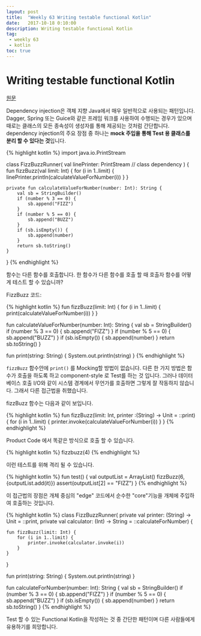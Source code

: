 ```yaml
---
layout: post
title:  "Weekly 63 Writing testable functional Kotlin"
date:   2017-10-18 0:10:00
description: Writing testable functional Kotlin
tag:
 - weekly 63
 - kotlin
toc: true
---
```


# Writing testable functional Kotlin
[원문][source]

Dependency injection은 객체 지향 Java에서 매우 일반적으로 사용되는 패턴입니다.
Dagger, Spring 또는 Guice와 같은 프레임 워크를 사용하여 수행되는 경우가 있으며 때로는 클래스의 모든 종속성이 생성자를 통해 제공되는 것처럼 간단합니다.
dependency injection의 주요 장점 중 하나는 **mock 주입을 통해 Test 용 클래스를 분리 할 수 있다는 것**입니다.


{% highlight kotlin  %}
import java.io.PrintStream

class FizzBuzzRunner(
        val linePrinter: PrintStream // class dependency
) {
    fun fizzBuzz(val limit: Int) {
        for (i in 1..limit) {
            linePrinter.println(calculateValueForNumber(i))
        }
    }

    private fun calculateValueForNumber(number: Int): String {
        val sb = StringBuilder()
        if (number % 3 == 0) {
            sb.append("FIZZ")
        }
        if (number % 5 == 0) {
            sb.append("BUZZ")
        }
        if (sb.isEmpty()) {
            sb.append(number)
        }
        return sb.toString()
    }
}
{% endhighlight %}

함수는 다른 함수를 호출합니다. 
한 함수가 다른 함수를 호출 할 때 호출자 함수를 어떻게 테스트 할 수 있습니까?

FizzBuzz 코드:

{% highlight kotlin  %}
fun fizzBuzz(limit: Int) {
    for (i in 1..limit) {
        print(calculateValueForNumber(i))
    }
}

fun calculateValueForNumber(number: Int): String {
    val sb = StringBuilder()
    if (number % 3 == 0) {
        sb.append("FIZZ")
    }
    if (number % 5 == 0) {
        sb.append("BUZZ")
    }
    if (sb.isEmpty()) {
        sb.append(number)
    }
    return sb.toString()
}


fun print(string: String) {
    System.out.println(string)
}
{% endhighlight %}

`fizzBuzz` 함수안에 `print()` 를 Mocking할 방법이 없습니다. 
다른 한 가지 방법은 함수가 호출을 하도록 하고 component-style 로 Test를 하는 것 입니다.
그러나 데이터베이스 호출 I/O와 같이 시스템 경계에서 무언가를 호출하면 그렇게 잘 작동하지 않습니다. 
그래서 다른 접근법을 취했습니다. 

fizzBuzz 함수는 다음과 같이 보입니다.

{% highlight kotlin  %}
fun fizzBuzz(limit: Int, printer :(String) -> Unit = ::print) {
    for (i in 1..limit) {
        printer.invoke(calculateValueForNumber(i))
    }
}
{% endhighlight %}

Product Code 에서 똑같은 방식으로 호출 할 수 있습니다.

{% highlight kotlin  %}
fizzbuzz(4)
{% endhighlight %}
 

이런 테스트를 위해 격리 될 수 있습니다.

{% highlight kotlin  %}
fun test() {
    val outputList = ArrayList<String>()
    fizzBuzz(6, {outputList.add(it)})
    assert(outputList[2] == "FIZZ")
}
{% endhighlight %}

이 접근법의 장점은 개체 중심의 "edge" 코드에서 순수한 "core"기능을 개체에 주입하여 호출하는 것입니다.

{% highlight kotlin  %}
class FizzBuzzRunner(
        private val printer: (String) -> Unit = ::print,
        private val calculator: (Int) -> String = ::calculateForNumber) {
    
    fun fizzBuzz(limit: Int) {
        for (i in 1..limit) {
            printer.invoke(calculator.invoke(i))
        }
    }
}

fun print(string: String) {
    System.out.println(string)
}

fun calculateForNumber(number: Int): String {
    val sb = StringBuilder()
    if (number % 3 == 0) {
        sb.append("FIZZ")
    }
    if (number % 5 == 0) {
        sb.append("BUZZ")
    }
    if (sb.isEmpty()) {
        sb.append(number)
    }
    return sb.toString()
}
{% endhighlight %}

Test 할 수 있는 Functional Kotlin을 작성하는 것 중 간단한 패턴이며 다른 사람들에게 유용하기를 희망합니다.


  [source]: https://medium.com/@wakingrufus/writing-testable-functional-kotlin-2c06ec01dc02
  [github]: https://github.com/dmytrodanylyk/coroutine-recipes
